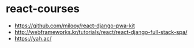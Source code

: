 # react-courses

- https://github.com/milooy/react-django-pwa-kit
- http://webframeworks.kr/tutorials/react/react-django-full-stack-spa/
- https://yah.ac/
